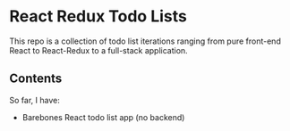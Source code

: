 # React Redux Todo Lists

This repo is a collection of todo list iterations ranging from pure front-end React to React-Redux to a full-stack application.

## Contents

So far, I have:
- Barebones React todo list app (no backend)